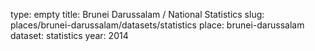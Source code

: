 type: empty
title: Brunei Darussalam / National Statistics
slug: places/brunei-darussalam/datasets/statistics
place: brunei-darussalam
dataset: statistics
year: 2014
